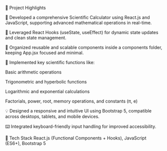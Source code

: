 🚀 Project Highlights

📌 Developed a comprehensive Scientific Calculator using React.js and JavaScript, supporting advanced mathematical operations in real-time.

🎯 Leveraged React Hooks (useState, useEffect) for dynamic state updates and clean state management.

🧩 Organized reusable and scalable components inside a components folder, keeping App.jsx focused and minimal.

📐 Implemented key scientific functions like:

Basic arithmetic operations

Trigonometric and hyperbolic functions

Logarithmic and exponential calculations

Factorials, power, root, memory operations, and constants (π, e)

💡 Designed a responsive and intuitive UI using Bootstrap 5, compatible across desktops, tablets, and mobile devices.

⌨️ Integrated keyboard-friendly input handling for improved accessibility.

🧪 Tech Stack
React.js (Functional Components + Hooks), JavaScript (ES6+), Bootstrap 5

